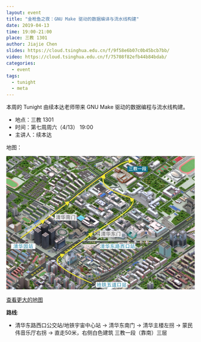 ```yaml
---
layout: event
title: "金枪鱼之夜：GNU Make 驱动的数据编译与流水线构建"
date: 2019-04-13
time: 19:00-21:00
place: 三教 1301
author: Jiajie Chen
slides: https://cloud.tsinghua.edu.cn/f/9f58e6b07c0b45bcb7bb/
video: https://cloud.tsinghua.edu.cn/f/75708f82efb44b84bdab/
categories:
  - event
tags:
  - tunight
  - meta
---
```


本周的 Tunight 由续本达老师带来 GNU Make 驱动的数据编程与流水线构建。

* 地点：三教 1301
* 时间：第七周周六（4/13） 19:00
* 主讲人：续本达

地图：

![](/assets/img/events/map_t3_sec1.jpg)

<a class="hidden-xs" href="https://www.openstreetmap.org/#map=17/40.00120/116.32246">查看更大的地图</a>

**路线**:

 - 清华东路西口公交站/地铁宇宙中心站 -> 清华东南门 -> 清华主楼左拐 ->  蒙民伟音乐厅右拐 -> 直走50米，右侧白色建筑 三教一段（靠南）三层
